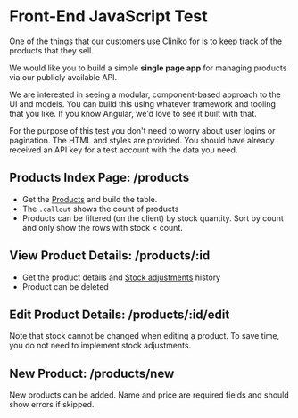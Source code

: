 # Front-End JavaScript Test
One of the things that our customers use Cliniko for is to keep track of the products that they sell.

We would like you to build a simple **single page app** for managing products via our publicly available API.

We are interested in seeing a modular, component-based approach to the UI and models. You can build this using whatever framework and tooling that you like. If you know Angular, we'd love to see it built with that.

For the purpose of this test you don't need to worry about user logins or pagination. The HTML and styles are provided. You should have already received an API key for a test account with the data you need.

## Products Index Page: /products
- Get the [Products](https://github.com/redguava/cliniko-api/blob/master/sections/products.md) and build the table.
- The `.callout` shows the count of products
- Products can be filtered (on the client) by stock quantity. Sort by count and only show the rows with stock < count.

## View Product Details: /products/:id
- Get the product details and [Stock adjustments](https://github.com/redguava/cliniko-api/blob/master/sections/stock_adjustments.md) history
- Product can be deleted

## Edit Product Details: /products/:id/edit
Note that stock cannot be changed when editing a product. To save time, you do not need to implement stock adjustments.

## New Product: /products/new
New products can be added. Name and price are required fields and should show errors if skipped.
